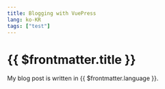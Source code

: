 ```yaml
---
title: Blogging with VuePress
lang: ko-KR
tags: ["test"]
---
```


# {{ $frontmatter.title }}

My blog post is written in {{ $frontmatter.language }}.

